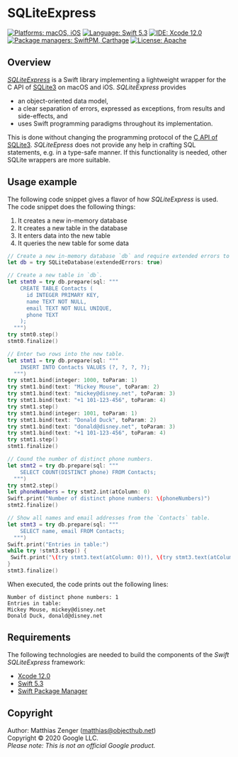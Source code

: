 #  SQLiteExpress

[![Platforms: macOS, iOS](https://img.shields.io/badge/Platforms-macOS,%20iOS-blue.svg?style=flat)](https://developer.apple.com/osx/) [![Language: Swift 5.3](https://img.shields.io/badge/Language-Swift%205.3-green.svg?style=flat)](https://developer.apple.com/swift/) [![IDE: Xcode 12.0](https://img.shields.io/badge/IDE-Xcode%2012.0-orange.svg?style=flat)](https://developer.apple.com/xcode/) [![Package managers: SwiftPM, Carthage](https://img.shields.io/badge/Package%20managers-SwiftPM,%20Carthage-8E64B0.svg?style=flat)](https://github.com/Carthage/Carthage) [![License: Apache](http://img.shields.io/badge/License-Apache-lightgrey.svg?style=flat)](https://raw.githubusercontent.com/objecthub/swift-sqliteexpress/master/LICENSE)

## Overview

[_SQLiteExpress_](https://github.com/objecthub/swift-sqliteexpress) is a Swift library implementing a lightweight wrapper for the C API of [SQLite3](https://www.sqlite.org/) on macOS and iOS. _SQLiteExpress_ provides

- an object-oriented data model,
- a clear separation of errors, expressed as exceptions, from results and side-effects, and
- uses Swift programming paradigms throughout its implementation.

This is done without changing the programming protocol of the [C API of SQLite3](https://www.sqlite.org/c3ref/intro.html). _SQLiteEpress_ does not provide any help in crafting SQL statements, e.g. in a type-safe manner. If this functionality is needed, other SQLite wrappers are more suitable.

## Usage example

The following code snippet gives a flavor of how _SQLiteExpress_ is used. The code snippet does the following things:

1. It creates a new in-memory database
2. It creates a new table in the database
3. It enters data into the new table
4. It queries the new table for some data

```swift
// Create a new in-memory database `db` and require extended errors to be thrown.
let db = try SQLiteDatabase(extendedErrors: true)

// Create a new table in `db`.
let stmt0 = try db.prepare(sql: """
    CREATE TABLE Contacts (
      id INTEGER PRIMARY KEY,
      name TEXT NOT NULL,
      email TEXT NOT NULL UNIQUE,
      phone TEXT
    );
  """)
try stmt0.step()
stmt0.finalize()

// Enter two rows into the new table.
let stmt1 = try db.prepare(sql: """
    INSERT INTO Contacts VALUES (?, ?, ?, ?);
  """)
try stmt1.bind(integer: 1000, toParam: 1)
try stmt1.bind(text: "Mickey Mouse", toParam: 2)
try stmt1.bind(text: "mickey@disney.net", toParam: 3)
try stmt1.bind(text: "+1 101-123-456", toParam: 4)
try stmt1.step()
try stmt1.bind(integer: 1001, toParam: 1)
try stmt1.bind(text: "Donald Duck", toParam: 2)
try stmt1.bind(text: "donald@disney.net", toParam: 3)
try stmt1.bind(text: "+1 101-123-456", toParam: 4)
try stmt1.step()
stmt1.finalize()

// Cound the number of distinct phone numbers.
let stmt2 = try db.prepare(sql: """
    SELECT COUNT(DISTINCT phone) FROM Contacts;
  """)
try stmt2.step()
let phoneNumbers = try stmt2.int(atColumn: 0)
Swift.print("Number of distinct phone numbers: \(phoneNumbers)")
stmt2.finalize()

// Show all names and email addresses from the `Contacts` table.
let stmt3 = try db.prepare(sql: """
    SELECT name, email FROM Contacts;
  """)
Swift.print("Entries in table:")
while try !stmt3.step() {
 Swift.print("\(try stmt3.text(atColumn: 0)!), \(try stmt3.text(atColumn: 1)!)")
}
stmt3.finalize()
```

When executed, the code prints out the following lines:

```
Number of distinct phone numbers: 1
Entries in table:
Mickey Mouse, mickey@disney.net
Donald Duck, donald@disney.net
```

## Requirements

The following technologies are needed to build the components of the _Swift SQLiteExpress_ framework:

- [Xcode 12.0](https://developer.apple.com/xcode/)
- [Swift 5.3](https://developer.apple.com/swift/)
- [Swift Package Manager](https://swift.org/package-manager/)

## Copyright

Author: Matthias Zenger (<matthias@objecthub.net>)  
Copyright © 2020 Google LLC.  
_Please note: This is not an official Google product._
